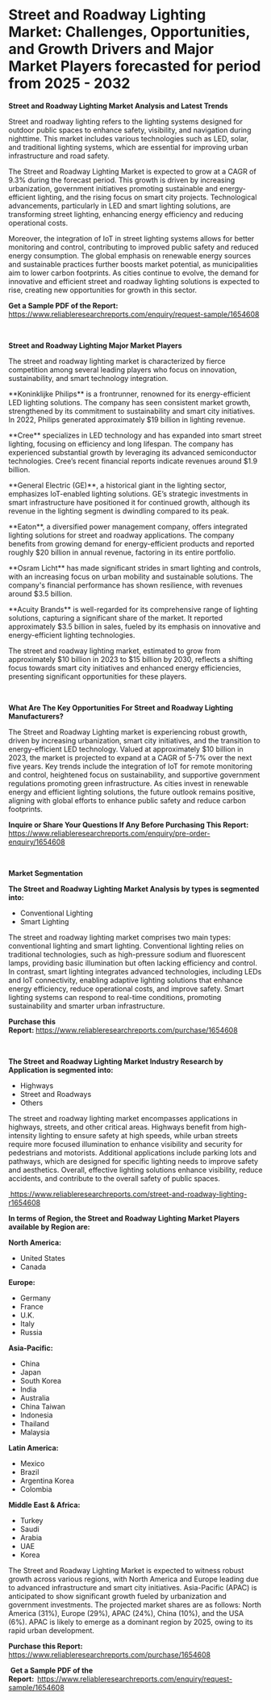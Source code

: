 <p><h1>Street and Roadway Lighting Market: Challenges, Opportunities, and Growth Drivers and Major Market Players forecasted for period from 2025 - 2032</h1></p><p><strong>Street and Roadway Lighting Market Analysis and Latest Trends</strong></p>
<p><p>Street and roadway lighting refers to the lighting systems designed for outdoor public spaces to enhance safety, visibility, and navigation during nighttime. This market includes various technologies such as LED, solar, and traditional lighting systems, which are essential for improving urban infrastructure and road safety.</p><p>The Street and Roadway Lighting Market is expected to grow at a CAGR of 9.3% during the forecast period. This growth is driven by increasing urbanization, government initiatives promoting sustainable and energy-efficient lighting, and the rising focus on smart city projects. Technological advancements, particularly in LED and smart lighting solutions, are transforming street lighting, enhancing energy efficiency and reducing operational costs.</p><p>Moreover, the integration of IoT in street lighting systems allows for better monitoring and control, contributing to improved public safety and reduced energy consumption. The global emphasis on renewable energy sources and sustainable practices further boosts market potential, as municipalities aim to lower carbon footprints. As cities continue to evolve, the demand for innovative and efficient street and roadway lighting solutions is expected to rise, creating new opportunities for growth in this sector.</p></p>
<p><strong>Get a Sample PDF of the Report:&nbsp;</strong> <a href="https://www.reliableresearchreports.com/enquiry/request-sample/1654608?utm_campaign=3382&utm_medium=2&utm_source=Github&utm_content=ia&utm_term=16042025&utm_id=street-and-roadway-lighting">https://www.reliableresearchreports.com/enquiry/request-sample/1654608</a></p>
<p>&nbsp;</p>
<p><strong>Street and Roadway Lighting Major Market Players</strong></p>
<p><p>The street and roadway lighting market is characterized by fierce competition among several leading players who focus on innovation, sustainability, and smart technology integration.</p><p>**Koninklijke Philips** is a frontrunner, renowned for its energy-efficient LED lighting solutions. The company has seen consistent market growth, strengthened by its commitment to sustainability and smart city initiatives. In 2022, Philips generated approximately $19 billion in lighting revenue.</p><p>**Cree** specializes in LED technology and has expanded into smart street lighting, focusing on efficiency and long lifespan. The company has experienced substantial growth by leveraging its advanced semiconductor technologies. Cree’s recent financial reports indicate revenues around $1.9 billion.</p><p>**General Electric (GE)**, a historical giant in the lighting sector, emphasizes IoT-enabled lighting solutions. GE’s strategic investments in smart infrastructure have positioned it for continued growth, although its revenue in the lighting segment is dwindling compared to its peak.</p><p>**Eaton**, a diversified power management company, offers integrated lighting solutions for street and roadway applications. The company benefits from growing demand for energy-efficient products and reported roughly $20 billion in annual revenue, factoring in its entire portfolio.</p><p>**Osram Licht** has made significant strides in smart lighting and controls, with an increasing focus on urban mobility and sustainable solutions. The company's financial performance has shown resilience, with revenues around $3.5 billion.</p><p>**Acuity Brands** is well-regarded for its comprehensive range of lighting solutions, capturing a significant share of the market. It reported approximately $3.5 billion in sales, fueled by its emphasis on innovative and energy-efficient lighting technologies.</p><p>The street and roadway lighting market, estimated to grow from approximately $10 billion in 2023 to $15 billion by 2030, reflects a shifting focus towards smart city initiatives and enhanced energy efficiencies, presenting significant opportunities for these players.</p></p>
<p>&nbsp;</p>
<p><strong>What Are The Key Opportunities For Street and Roadway Lighting Manufacturers?</strong></p>
<p><p>The Street and Roadway Lighting market is experiencing robust growth, driven by increasing urbanization, smart city initiatives, and the transition to energy-efficient LED technology. Valued at approximately $10 billion in 2023, the market is projected to expand at a CAGR of 5-7% over the next five years. Key trends include the integration of IoT for remote monitoring and control, heightened focus on sustainability, and supportive government regulations promoting green infrastructure. As cities invest in renewable energy and efficient lighting solutions, the future outlook remains positive, aligning with global efforts to enhance public safety and reduce carbon footprints.</p></p>
<p><strong>Inquire or Share Your Questions If Any Before Purchasing This Report:</strong> <a href="https://www.reliableresearchreports.com/enquiry/pre-order-enquiry/1654608?utm_campaign=3382&utm_medium=2&utm_source=Github&utm_content=ia&utm_term=16042025&utm_id=street-and-roadway-lighting">https://www.reliableresearchreports.com/enquiry/pre-order-enquiry/1654608</a></p>
<p>&nbsp;</p>
<p><strong>Market Segmentation</strong></p>
<p><strong>The Street and Roadway Lighting Market Analysis by types is segmented into:</strong></p>
<p><ul><li>Conventional Lighting</li><li>Smart Lighting</li></ul></p>
<p><p>The street and roadway lighting market comprises two main types: conventional lighting and smart lighting. Conventional lighting relies on traditional technologies, such as high-pressure sodium and fluorescent lamps, providing basic illumination but often lacking efficiency and control. In contrast, smart lighting integrates advanced technologies, including LEDs and IoT connectivity, enabling adaptive lighting solutions that enhance energy efficiency, reduce operational costs, and improve safety. Smart lighting systems can respond to real-time conditions, promoting sustainability and smarter urban infrastructure.</p></p>
<p><strong>Purchase this Report:&nbsp;</strong><a href="https://www.reliableresearchreports.com/purchase/1654608?utm_campaign=3382&utm_medium=2&utm_source=Github&utm_content=ia&utm_term=16042025&utm_id=street-and-roadway-lighting">https://www.reliableresearchreports.com/purchase/1654608</a></p>
<p>&nbsp;</p>
<p><strong>The Street and Roadway Lighting Market Industry Research by Application is segmented into:</strong></p>
<p><ul><li>Highways</li><li>Street and Roadways</li><li>Others</li></ul></p>
<p><p>The street and roadway lighting market encompasses applications in highways, streets, and other critical areas. Highways benefit from high-intensity lighting to ensure safety at high speeds, while urban streets require more focused illumination to enhance visibility and security for pedestrians and motorists. Additional applications include parking lots and pathways, which are designed for specific lighting needs to improve safety and aesthetics. Overall, effective lighting solutions enhance visibility, reduce accidents, and contribute to the overall safety of public spaces.</p></p>
<p><a href="https://www.reliableresearchreports.com/street-and-roadway-lighting-r1654608?utm_campaign=3382&utm_medium=2&utm_source=Github&utm_content=ia&utm_term=16042025&utm_id=street-and-roadway-lighting">&nbsp;https://www.reliableresearchreports.com/street-and-roadway-lighting-r1654608</a></p>
<p><strong>In terms of Region, the Street and Roadway Lighting Market Players available by Region are:</strong></p>
<p>
    <p> <strong> North America: </strong>
        <ul>
            <li>United States</li>
            <li>Canada</li>
        </ul>
        </p> 
    <p> <strong> Europe: </strong>
        <ul>
            <li>Germany</li>
            <li>France</li>
            <li>U.K.</li>
            <li>Italy</li>
            <li>Russia</li>
        </ul>
        </p> 
    <p> <strong> Asia-Pacific: </strong>
        <ul>
            <li>China</li>
            <li>Japan</li>
            <li>South Korea</li>
            <li>India</li>
            <li>Australia</li>
            <li>China Taiwan</li>
            <li>Indonesia</li>
            <li>Thailand</li>
            <li>Malaysia</li>
        </ul>
        </p> 
    <p> <strong> Latin America: </strong>
        <ul>
            <li>Mexico</li>
            <li>Brazil</li>
            <li>Argentina Korea</li>
            <li>Colombia</li>
        </ul>
        </p> 
    <p> <strong> Middle East & Africa: </strong>
        <ul>
            <li>Turkey</li>
            <li>Saudi</li>
            <li>Arabia</li>
            <li>UAE</li>
            <li>Korea</li>
        </ul>
    </p>
    </p>
<p><p>The Street and Roadway Lighting Market is expected to witness robust growth across various regions, with North America and Europe leading due to advanced infrastructure and smart city initiatives. Asia-Pacific (APAC) is anticipated to show significant growth fueled by urbanization and government investments. The projected market shares are as follows: North America (31%), Europe (29%), APAC (24%), China (10%), and the USA (6%). APAC is likely to emerge as a dominant region by 2025, owing to its rapid urban development.</p></p>
<p><strong>Purchase this Report: </strong><a href="https://www.reliableresearchreports.com/purchase/1654608?utm_campaign=3382&utm_medium=2&utm_source=Github&utm_content=ia&utm_term=16042025&utm_id=street-and-roadway-lighting">https://www.reliableresearchreports.com/purchase/1654608</a></p>
<p>&nbsp;<strong>Get a Sample PDF of the Report:&nbsp;&nbsp;</strong><a href="https://www.reliableresearchreports.com/enquiry/request-sample/1654608?utm_campaign=3382&utm_medium=2&utm_source=Github&utm_content=ia&utm_term=16042025&utm_id=street-and-roadway-lighting">https://www.reliableresearchreports.com/enquiry/request-sample/1654608</a></p>
<p><strong></strong></p>
<p><p></p><p></p><p></p></p>